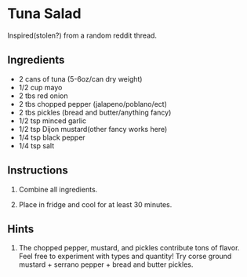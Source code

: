 # Tuna Salad
Inspired(stolen?) from a random reddit thread.

## Ingredients
* 2 cans of tuna (5-6oz/can dry weight)
* 1/2 cup mayo
* 2 tbs red onion
* 2 tbs chopped pepper (jalapeno/poblano/ect)
* 2 tbs pickles (bread and butter/anything fancy)
* 1/2 tsp minced garlic
* 1/2 tsp Dijon mustard(other fancy works here)
* 1/4 tsp black pepper
* 1/4 tsp salt

## Instructions

1. Combine all ingredients.

2. Place in fridge and cool for at least 30 minutes.

## Hints

1. The chopped pepper, mustard, and pickles contribute tons of flavor. Feel free to experiment with types and quantity! Try corse ground mustard + serrano pepper + bread and butter pickles. 